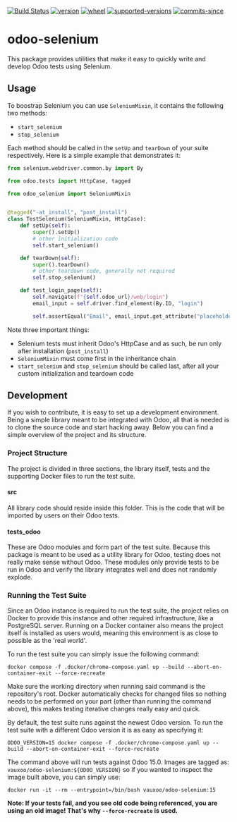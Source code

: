 [//]: # (start-badges)

[![Build Status](https://github.com/Vauxoo/odoo-selenium/actions/workflows/test.yml/badge.svg?branch=main)](https://github.com/Vauxoo/odoo-selenium/actions/workflows/test.yml?query=branch%3Amain)
[![version](https://img.shields.io/pypi/v/odoo-selenium-httpcase.svg)](https://pypi.org/project/odoo-selenium-httpcase)
[![wheel](https://img.shields.io/pypi/wheel/odoo-selenium-httpcase.svg)](https://pypi.org/project/odoo-selenium-httpcase)
[![supported-versions](https://img.shields.io/pypi/pyversions/odoo-selenium-httpcase.svg)](https://pypi.org/project/odoo-selenium-httpcase)
[![commits-since](https://img.shields.io/github/commits-since/OCA/odoo-pre-commit-hooks/v0.0.29.svg)](https://github.com/Vauxoo/odoo-selenium/compare/v0.1.1...main)

[//]: # (end-badges)


# odoo-selenium
This package provides utilities that make it easy to quickly write and develop Odoo tests using Selenium.

## Usage
To boostrap Selenium you can use `SeleniumMixin`, it contains the following two methods:

* `start_selenium`
* `stop_selenium`

Each method should be called in the `setUp` and `tearDown` of your suite respectively.
Here is a simple example that demonstrates it:

```python
from selenium.webdriver.common.by import By

from odoo.tests import HttpCase, tagged

from odoo_selenium import SeleniumMixin


@tagged("-at_install", "post_install")
class TestSelenium(SeleniumMixin, HttpCase):
    def setUp(self):
        super().setUp()
        # other initialization code
        self.start_selenium()

    def tearDown(self):
        super().tearDown()
        # other teardown code, generally not required
        self.stop_selenium()

    def test_login_page(self):
        self.navigate(f"{self.odoo_url}/web/login")
        email_input = self.driver.find_element(By.ID, "login")

        self.assertEqual("Email", email_input.get_attribute("placeholder"))
```

Note three important things:

* Selenium tests must inherit Odoo's HttpCase and as such, be run only after installation (`post_install`)
* `SeleniumMixin` must come first in the inheritance chain
* `start_selenium` and `stop_selenium` should be called last, after all your custom initialization and teardown code

## Development
If you wish to contribute, it is easy to set up a development environment. Being a simple library meant to be
integrated with Odoo, all that is needed is to clone the source code and start hacking away. Below you can find
a simple overview of the project and its structure.

### Project Structure
The project is divided in three sections, the library itself, tests and the supporting Docker files to run the test
suite.

#### src
All library code should reside inside this folder. This is the code that will be imported by users on their Odoo tests.

#### tests_odoo
These are Odoo modules and form part of the test suite. Because this package is meant to be used as a utility library
for Odoo, testing does not really make sense without Odoo. These modules only provide tests to be run in Odoo and verify
the library integrates well and does not randomly explode.

### Running the Test Suite
Since an Odoo instance is required to run the test suite, the project relies on Docker to provide this instance and
other required infrastructure, like a PostgreSQL server. Running on a Docker container also means the project itself
is installed as users would, meaning this environment is as close to possible as the 'real world'.

To run the test suite you can simply issue the following command:

```shell
docker compose -f .docker/chrome-compose.yaml up --build --abort-on-container-exit --force-recreate
```

Make sure the working directory when running said command is the repository's root. Docker automatically checks for
changed files so nothing needs to be performed on your part (other than running the command above), this makes testing
iterative changes really easy and quick.

By default, the test suite runs against the newest Odoo version. To run the test suite with a different Odoo version it
is as easy as specifying it:

```shell
ODOO_VERSION=15 docker compose -f .docker/chrome-compose.yaml up --build --abort-on-container-exit --force-recreate
```

The command above will run tests against Odoo 15.0. Images are tagged as: `vauxoo/odoo-selenium:${ODOO_VERSION}` so
if you wanted to inspect the image built above, you can simply use:

```shell
docker run -it --rm --entrypoint=/bin/bash vauxoo/odoo-selenium:15
```

**Note: If your tests fail, and you see old code being referenced, you are using an old image! That's why
`--force-recreate` is used.**
